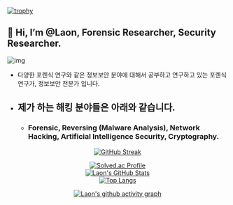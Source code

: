 [![trophy](https://github-profile-trophy.vercel.app/?username=Laonhearts&theme=algolia&column=10)](https://github.com/Luon/)

## 💫 Hi, I’m @Laon, Forensic Researcher, Security Researcher.
![img](https://github.com/user-attachments/assets/c4acc5f3-f770-4d9a-9079-7f6ee0eebc35)
- 다양한 포렌식 연구와 같은 정보보안 분야에 대해서 공부하고 연구하고 있는 포렌식 연구가, 정보보안 전문가 입니다.

- ## 제가 하는 해킹 분야들은 아래와 같습니다.

  - ### Forensic, Reversing (Malware Analysis), Network Hacking, Artificial Intelligence Security, Cryptography.
    
<div align = "center">

[![GitHub Streak](https://github-readme-streak-stats.herokuapp.com/?user=Laonhearts&theme=holi-theme)](https://git.io/streak-stats)

[![Solved.ac Profile](http://mazassumnida.wtf/api/v2/generate_badge?boj=dsph9245)](https://solved.ac/dsph9245) <br/>
[![Laon's GitHub Stats](https://github-readme-stats.vercel.app/api?username=Laonhearts&hide=contribs,prs&show_icons=true&theme=ambient_gradient)](https://github.com/anuraghazra/github-readme-stats)
<br>
[![Top Langs](https://github-readme-stats.vercel.app/api/top-langs/?username=Laonhearts&langs_count=10&hide=contribs,prs&show_icons=true&theme=ambient_gradient)](https://github.com/anuraghazra/github-readme-stats)

[![Laon's github activity graph](https://github-readme-activity-graph.vercel.app/graph?username=Laonhearts&theme=react-dark&border=true)](https://github.com/ashutosh00710/github-readme-activity-graph)

</div>
